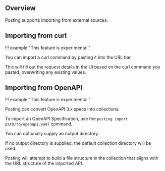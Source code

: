 ## Overview

Posting supports importing from external sources.

## Importing from curl

!!! example "This feature is experimental."

You can import a curl command by pasting it into the URL bar.

This will fill out the request details in the UI based on the curl command you pasted, overwriting any existing values.

## Importing from OpenAPI

!!! example "This feature is experimental."

Posting can convert OpenAPI 3.x specs into collections.

To import an OpenAPI Specification, use the `posting import path/to/openapi.yaml` command.

You can optionally supply an output directory.

If no output directory is supplied, the default collection directory will be used.

Posting will attempt to build a file structure in the collection that aligns with the URL structure of the imported API.
